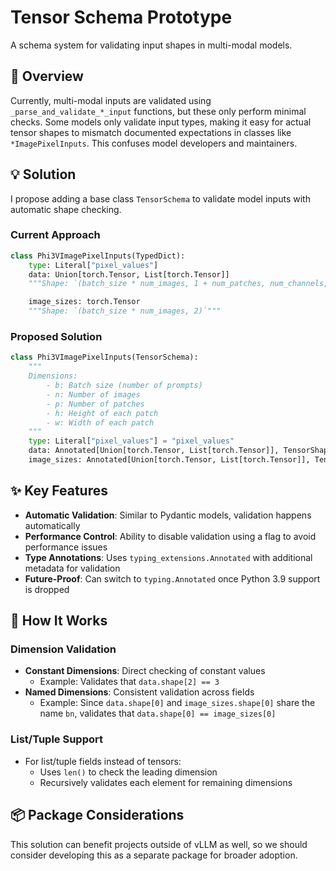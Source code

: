 # Tensor Schema Prototype

A schema system for validating input shapes in multi-modal models.

## 🚀 Overview

Currently, multi-modal inputs are validated using `_parse_and_validate_*_input` functions, but these only perform minimal checks. Some models only validate input types, making it easy for actual tensor shapes to mismatch documented expectations in classes like `*ImagePixelInputs`. This confuses model developers and maintainers.

## 💡 Solution

I propose adding a base class `TensorSchema` to validate model inputs with automatic shape checking.

### Current Approach

```python
class Phi3VImagePixelInputs(TypedDict):
    type: Literal["pixel_values"]
    data: Union[torch.Tensor, List[torch.Tensor]]
    """Shape: `(batch_size * num_images, 1 + num_patches, num_channels, height, width)`"""

    image_sizes: torch.Tensor
    """Shape: `(batch_size * num_images, 2)`"""
```

### Proposed Solution

```python
class Phi3VImagePixelInputs(TensorSchema):
    """
    Dimensions:
        - b: Batch size (number of prompts)
        - n: Number of images
        - p: Number of patches
        - h: Height of each patch
        - w: Width of each patch
    """
    type: Literal["pixel_values"] = "pixel_values"
    data: Annotated[Union[torch.Tensor, List[torch.Tensor]], TensorShape("bn", "p", 3, "h", "w")]
    image_sizes: Annotated[Union[torch.Tensor, List[torch.Tensor]], TensorShape("bn", 2)]
```

## ✨ Key Features

- **Automatic Validation**: Similar to Pydantic models, validation happens automatically
- **Performance Control**: Ability to disable validation using a flag to avoid performance issues
- **Type Annotations**: Uses `typing_extensions.Annotated` with additional metadata for validation
- **Future-Proof**: Can switch to `typing.Annotated` once Python 3.9 support is dropped

## 🔧 How It Works

### Dimension Validation

- **Constant Dimensions**: Direct checking of constant values
  - Example: Validates that `data.shape[2] == 3`
- **Named Dimensions**: Consistent validation across fields
  - Example: Since `data.shape[0]` and `image_sizes.shape[0]` share the name `bn`, validates that `data.shape[0] == image_sizes[0]`

### List/Tuple Support

- For list/tuple fields instead of tensors:
  - Uses `len()` to check the leading dimension
  - Recursively validates each element for remaining dimensions

## 📦 Package Considerations

This solution can benefit projects outside of vLLM as well, so we should consider developing this as a separate package for broader adoption.

